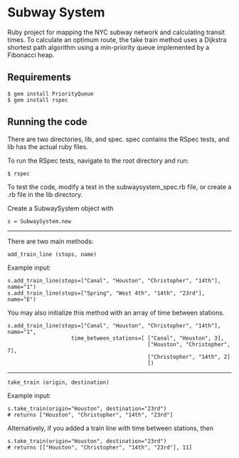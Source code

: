 Subway System
============

Ruby project for mapping the NYC subway network and calculating transit times. To calculate an optimum route, the take train method uses a Dijkstra shortest path algorithm using a min-priority queue implemented by a Fibonacci heap. 


Requirements
-----------
    $ gem install PriorityQueue
    $ gem install rspec


Running the code
-----------
There are two directories, lib, and spec. spec contains the RSpec tests, and lib has the actual ruby files. 

To run the RSpec tests, navigate to the root directory and run:

    $ rspec

To test the code, modify a test in the subwaysystem_spec.rb file, or create a .rb file in the lib directory. 

Create a SubwaySystem object with 

    s = SubwaySystem.new

---

There are two main methods:

    add_train_line (stops, name)

Example input:

    s.add_train_line(stops=["Canal", "Houston", "Christopher", "14th"], name="1")
    s.add_train_line(stops=["Spring", "West 4th", "14th", "23rd"], name="E")

You may also initialize this method with an array of time between stations.

    s.add_train_line(stops=["Canal", "Houston", "Christopher", "14th"], name="1",
                        time_between_stations=[ ["Canal", "Houston", 3],
                                                ["Houston", "Christopher", 7],
                                                ["Christopher", "14th", 2]
                                                ])

---
    take_train (origin, destination)

Example input:

    s.take_train(origin="Houston", destination="23rd")
    # returns ["Houston", "Christopher", "14th", "23rd"]

Alternatively, if you added a train line with time between stations, then 

    s.take_train(origin="Houston", destination="23rd")
    # returns [["Houston", "Christopher", "14th", "23rd"], 11]



